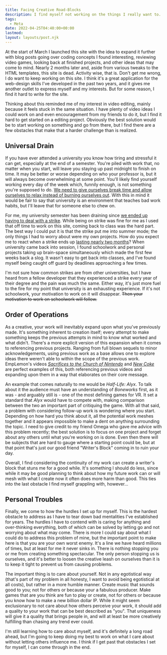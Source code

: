 ```yaml
---
title: Facing Creative Road-Blocks
description: I find myself not working on the things I really want to. This blog-post is me pointing out the reasons why.
tags:
  - Meta
date: 2022-04-25T04:40:00+00:00
lastmod:
layout: layouts/post.njk
---
```

At the start of March I launched this site with the idea to expand it further with blog posts going over coding concepts I found interesting, reviewing video games, looking back at finished projects, and other ideas that may come to mind. Nearly 2 months later and, aside from various tweaks to the HTML templates, this site is dead. Activity wise, that is. Don't get me wrong, I do want to keep working on this site. I think it's a great application for the web-design skills I've developed in the past two years, and it gives me another outlet to express myself and my interests. But for some reason, I find it hard to write for the site.

Thinking about this reminded me of my interest in video editing, mainly because it feels stuck in the same situation. I have plenty of video ideas I could work on and even encouragement from my friends to do it, but I find it hard to get started on a editing project. Obviously the best solution would be to start working on something and go from there, but I find there are a few obstacles that make that a harder challenge than is realized.

## Universal Drain

If you have ever attended a university you know how tiring and stressful it can get, especially at the end of a semester. You're piled with work that, no matter when you start, will leave you staying up past midnight to finish on time. It may be better or worse depending on who your professor is, but it will always become overwhelming at some point. You'll likely find yourself working every day of the week which, funnily enough, is not something you're supposed to do. [We need to give ourselves break time and allow ourselves to relax instead of burning ourselves out](https://twitter.com/meganwangart/status/1511109527042609163). With this in mind it would be fair to say that university is an environment that teaches bad work habits, but I'll leave that for someone else to chew on.

For me, my university semester has been draining since [we ended up having to deal with a strike](https://calgary.ctvnews.ca/university-of-lethbridge-faculty-members-go-on-strike-1.5776306). While being on strike was fine for me as I used that off time to work on this site, coming back to class was the hard part. The best way I could put it is that the strike put me into summer mode; the only things I had to worry about were my own projects. How do you expect me to react when a strike ends up [lasting nearly two months](https://calgary.ctvnews.ca/classes-resume-at-university-of-lethbridge-after-faculty-strike-1.5831962)? When university came back into session, I found schoolwork and personal projects taking up brain-space simultaneously which made the first few weeks back a slog. It wasn't easy to get back into classes, and I've found myself being caught off guard by deadlines approaching a few times.

I'm not sure how common strikes are from other universities, but I have heard from a fellow developer that they experienced a strike every year of their degree and the pain was much the same. Either way, it's just more fuel to the fire for my point that university is an exhausting experience. If it's not schoolwork, your motivation to work on it will disappear. ~~Then your motivation to work on schoolwork will follow.~~

## Order of Operations

As a creative, your work will inevitably expand upon what you've previously made. It's something inherent to creation itself; every attempt to make something keeps the previous attempts in mind to know what worked and what didn't. There's a more explicit version of this expansion when it comes to referencing previous projects. Ranging from full blown sequels to minor acknowledgements, using previous work as a base allows one to explore ideas there weren't able to within the scope of the previous work. EmpLemon's videos [_Sacrifices to the Church of Nintendo_](https://www.youtube.com/watch?v=xgKY9hmbfgo) and [_New Coke_](https://www.youtube.com/watch?v=PUKfmMH157U) are perfect examples of this, both referencing previous videos and expanding upon them in a way that elaborates on their core message.

An example that comes naturally to me would be _Half-Life: Alyx_. To talk about it the audience must have an understanding of _Boneworks_ first, as it was - and arguably still is - one of the most defining games for VR. It set a standard that _Alyx_ would have to compete with, making comparison between the two an important part of critiquing the game. With all that said, a problem with considering follow-up work is wondering where you start. Depending on how hard you think about it, all the potential work meshes together and it appears impossible to make a dent on anything surrounding the topic. I need to give credit to my friend Omega who gave me advice with this problem recently; the best solution is to focus on one project and forget about any others until what you're working on is done. Even then there will be subjects that are hard to gauge where a starting point could be, but at that point that's just our good friend "Writer's Block" coming in to ruin your day.

Overall, I find considering the continuity of my work can create a writer's block that stuns me for a good while. It's something I should do less, since while it may be good planning to think about how my future work can or will mesh with what I create now it often does more harm than good. This ties into the last obstacle I find myself grappling with, however...

## Personal Troubles

Finally, we come to how the hurdles I set up for myself. This is the hardest obstacle to address as I have to tear down bad mentalities I've established for years. The hurdles I have to contend with is caring for anything and over-thinking everything, both of which can be solved by letting go and not worrying about what may come. There is more I could say about what I could do to address this problem of mine, but the important point to make here is that you are your own worst enemy. It's a line we have heard millions of times, but at least for me it never sinks in. There is nothing stopping you or me from creating something spectacular. The only person stopping us is ourselves, and it's better to loosen the creative leash on ourselves than it is to keep it tight to prevent us from causing problems.

The important thing is to care about yourself. Not in any egotistical way (that's part of my problem in all honesty, I want to avoid being egotistical at all costs), but rather in a more humble manner. Create music that sounds good to you; not for others or because your a fabulous producer. Make games that are you think are fun to play or create, not for others or because you know how to make a new billion dollar IP. While it might seem exclusionary to not care about how others perceive your work, it should add a quality to your work that can be best described as "you". That uniqueness will give it a quality that brings people in, and will at least be more creatively fulfilling than chasing any trend ever could.

I'm still learning how to care about myself, and it's definitely a long road ahead, but I'm going to keep doing my best to work on what I care about without letting others influence me. I think if I get past that obstacles I set for myself, I can come through in the end.
